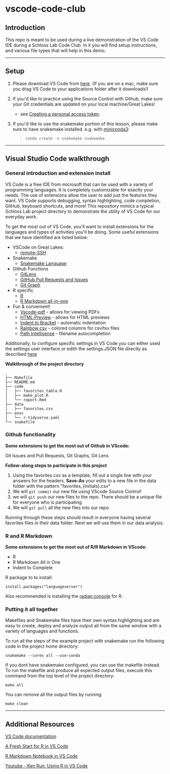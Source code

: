 # vscode-code-club

## Introduction

This repo is meant to be used during a live demonstration of the VS Code IDE during a Schloss Lab Code Club. In it you will find setup instructions, and various file types that will help in this demo.

---

## Setup

1. Please download VS Code from [here](https://code.visualstudio.com/download). (If you are on a mac, make sure you drag VS Code to your applications folder after it downloads!)
2. If you'd like to practice using the Source Control with Github, make sure your Git credentials are updated on your local machine/Great Lakes!
   * see [Creating a personal access token](https://docs.github.com/en/authentication/keeping-your-account-and-data-secure/creating-a-personal-access-token).
3. If you'd like to use the snakemake portion of this lesson, please make sure to have snakemake installed. e.g. with [miniconda3](https://docs.conda.io/en/latest/miniconda.html):

    > ```{bash}
    > conda create -n snakemake snakemake
    > ```

---

## Visual Studio Code walkthrough

### General introduction and extension install

VS Code is a free IDE from microsoft that can be used with a variety of programming languages. It is completely customizable for exactly your needs. The use of extensions allow the user to add just the features they want. VS Code supports debugging, syntax highlighting, code completion, GitHub, keyboard shortcuts, and more! This repository mimics a typical Schloss Lab project directory to demonstrate the utility of VS Code for our everyday work.

To get the most out of VS Code, you'll want to install extensions for the languages and types of activities you'll be doing. Some useful extensions that we have identified are listed below:

* VSCode on Great Lakes:
  * [remote-SSH](https://marketplace.visualstudio.com/items?itemName=ms-vscode-remote.remote-ssh)
* Snakemake
  * [Snakemake Language](https://marketplace.visualstudio.com/items?itemName=Snakemake.snakemake-lang)
* Github Functions
  * [GitLens](https://marketplace.visualstudio.com/items?itemName=eamodio.gitlens)
  * [GitHub Pull Requests and Issues](https://marketplace.visualstudio.com/items?itemName=GitHub.vscode-pull-request-github)
  * [Git Graph](https://marketplace.visualstudio.com/items?itemName=mhutchie.git-graph)
* R specific
  * [R](https://marketplace.visualstudio.com/items?itemName=Ikuyadeu.r)
  * [R Markdown all-in-one](https://marketplace.visualstudio.com/items?itemName=TianyiShi.rmarkdown)
* Fun & convenient!
  * [Vscode-pdf](https://marketplace.visualstudio.com/items?itemName=tomoki1207.pdf) - allows for viewing PDFs
  * [HTML Preview](https://marketplace.visualstudio.com/items?itemName=tht13.html-preview-vscode) - allows for HTML previews
  * [Indent to Bracket](https://marketplace.visualstudio.com/items?itemName=LAK132.indent-to-bracket) - automatic indentation
  * [Rainbow csv](https://marketplace.visualstudio.com/items?itemName=mechatroner.rainbow-csv) - colored columns for csv/tsv files
  * [Path Intellisense](https://marketplace.visualstudio.com/items?itemName=christian-kohler.path-intellisense) - filename autocompletion
  
Additionally, to configure specific settings in VS Code you can either used the settings user interface or edith the settings.JSON file directly as described [here](https://code.visualstudio.com/docs/getstarted/settings)
  
**Walkthrough of the project directory**

```{bash}
.
├── Makefile
├── README.md
├── code
│   ├── favorites_table.R
│   ├── make_plot.R
│   └── report.Rmd
├── data
│   ├── favorites.csv
├── envs
│   └── r-tidyverse.yaml
└── snakefile
```

### Github functionality

**Some extensions to get the most out of Github in VScode:**

Git Issues and Pull Requests, Git Graphs, Git Lens

**Follow-along steps to participate in this project**

 1. Using the favorites.csv as a template, fill out a single line with your answers for the headers. **Save-As** your edits to a new file in the data folder with the pattern "favorites_{initials}.csv"
 2. We will `git commit` our new file using VScode Source Control!
 3. we will `git push` our new files to the repo. There should be a unique file for everyone who is participating.
 4. We will `git pull` all the new files into our repo.

Running through these steps should result in everyone having several favorites files in their data folder. Next we will use them in our data analysis.

### R and R Markdown

**Some extensions to get the most out of R/R Markdown in VScode:**

* R
* R Markdown All in One
* Indent to Complete

R package to to install:

```{R}
install.packages("languageserver")
```

Also recommended is installing the [radian console](https://github.com/randy3k/radian) for R.

### Putting it all together

Makefiles and Snakemake files have their own syntax highlighting and are easy to create, deploy and analyze output all from the same window with a variety of languages and functions.

To run all the steps of the example project with snakemake run the following code in the project home directory:

```{bash}
snakemake --cores all --use-conda
```

If you dont have snakemake configured, you can use the makefile instead. To run the makefile and produce all expected output files, execute this command from the top level of the project directory:

```{bash}
make all
```

You can remove all the output files by running:

```{bash}
make clean
```

---

## Additional Resources

[VS Code documentation](https://code.visualstudio.com/docs)

[A Fresh Start for R in VS Code](https://medium.com/analytics-vidhya/a-fresh-start-for-r-in-vscode-ec61ed108cf6)

[R Markdown Notebook in VS Code](https://yingqijing.medium.com/r-markdown-notebook-in-vs-code-3adb5a61417a)

[Youtube - Ken Run: Using R in VS Code](https://youtu.be/9xXBDU2z_8Y)
